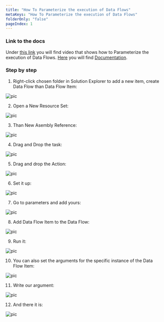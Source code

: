 ```yaml
---
title: "How To Parameterize the execution of Data Flows"
metaKeys: "How To Parameterize the execution of Data Flows"
folderOnly: "false"
pageIndex: 1
---
```


### Link to the docs

Under [this link](https://profitbasedocs.blob.core.windows.net/videos/Data%20Flow%20-%20Introduction%20to%20parameterization.mp4) you will find video that shows how to Parameterize the execution of Data Flows. [Here](parameterization.md) you will find [Documentation](parameterization.md).
<br/>

### Step by step


1. Right-click chosen folder in Solution Explorer to add a new item, create Data Flow than Data Flow Item:

![pic](https://profitbasedocs.blob.core.windows.net/images/HTparams%20(1).png)

2. Open a New Resource Set: 

![pic](https://profitbasedocs.blob.core.windows.net/images/HTparams%20(2).png)

3. Than New Asembly Reference:
   
![pic](https://profitbasedocs.blob.core.windows.net/images/HTparams%20(3).png)

4. Drag and Drop the task:

![pic](https://profitbasedocs.blob.core.windows.net/images/HTparams%20(4).png)

5. Drag and drop the Action:

![pic](https://profitbasedocs.blob.core.windows.net/images/HTparams%20(5).png)

6. Set it up:

![pic](https://profitbasedocs.blob.core.windows.net/images/HTparams%20(6).png)

7. Go to parameters and add yours: 

![pic](https://profitbasedocs.blob.core.windows.net/images/HTparams%20(7).png)

8. Add Data Flow Item to the Data Flow:
   
![pic](https://profitbasedocs.blob.core.windows.net/images/HTparams%20(8).png)


9. Run it:

![pic](https://profitbasedocs.blob.core.windows.net/images/HTparams%20(9).png)

10. You can also set the arguments for the specific instance of the Data Flow Item:

![pic](https://profitbasedocs.blob.core.windows.net/images/HTparams%20(10).png)

11. Write our argument:

![pic](https://profitbasedocs.blob.core.windows.net/images/HTparams%20(11).png)

12. And there it is:

![pic](https://profitbasedocs.blob.core.windows.net/images/HTparams%20(12).png)
